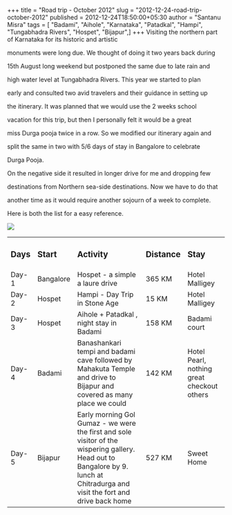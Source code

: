 +++
title = "Road trip - October 2012"
slug = "2012-12-24-road-trip-october-2012"
published = 2012-12-24T18:50:00+05:30
author = "Santanu Misra"
tags = [ "Badami", "Aihole", "Karnataka", "Patadkal", "Hampi", "Tungabhadra Rivers", "Hospet", "Bijapur",]
+++
Visiting the northern part of Karnataka for its historic and artistic

monuments were long due. We thought of doing it two years back during

15th August long weekend but postponed the same due to late rain and

high water level at Tungabhadra Rivers. This year we started to plan

early and consulted two avid travelers and their guidance in setting up

the itinerary. It was planned that we would use the 2 weeks school

vacation for this trip, but then I personally felt it would be a great

miss Durga pooja twice in a row. So we modified our itinerary again and

split the same in two with 5/6 days of stay in Bangalore to celebrate

Durga Pooja.  

  

On the negative side it resulted in longer drive for me and dropping few

destinations from Northern sea-side destinations. Now we have to do that

another time as it would require another sojourn of a week to complete.

Here is both the list for a easy reference.  

  

  



![](../images/2012-12-24-road-trip-october-2012-Bangalore-Hampi-Aihole-Patadkal-Badami-Bijapur-Bangalore1.png)



<table>

<tbody>

<tr class="odd">

<td><h3 id="days">Days</h3></td>

<td><h3 id="start">Start</h3></td>

<td><h3 id="activity">Activity</h3></td>

<td><h3 id="distance">Distance</h3></td>

<td><h3 id="stay">Stay</h3></td>

</tr>

<tr class="even">

<td>Day-1</td>

<td>Bangalore</td>

<td>Hospet - a simple a laure drive</td>

<td>365 KM</td>

<td>Hotel Malligey</td>

</tr>

<tr class="odd">

<td>Day-2</td>

<td>Hospet</td>

<td>Hampi - Day Trip in Stone Age</td>

<td>15 KM</td>

<td>Hotel Malligey</td>

</tr>

<tr class="even">

<td>Day-3</td>

<td>Hospet</td>

<td>Aihole + Patadkal , night stay in Badami</td>

<td>158 KM</td>

<td>Badami court</td>

</tr>

<tr class="odd">

<td>Day-4</td>

<td>Badami</td>

<td>Banashankari tempi and badami cave followed by Mahakuta Temple and drive to Bijapur and covered as many place we could</td>

<td>142 KM</td>

<td>Hotel Pearl, nothing great checkout others</td>

</tr>

<tr class="even">

<td>Day-5</td>

<td>Bijapur</td>

<td>Early morning Gol Gumaz - we were the first and sole visitor of the wispering gallery. Head out to Bangalore by 9. lunch at Chitradurga and visit the fort and drive back home</td>

<td>527 KM</td>

<td>Sweet Home</td>

</tr>

</tbody>

</table>
